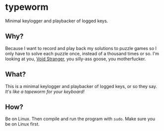 # typeworm
Minimal keylogger and playbacker of logged keys.
## Why?
Because I want to record and play back my solutions to puzzle games so I only have to solve each puzzle once, instead of a thousand times or so. I'm looking at you, [Void Stranger](https://www.youtube.com/watch?v=8Jo5v0yo1Mg), you silly-ass goose, you motherfucker.
## What?
This is a minimal keylogger and playbacker of logged keys, or so they say. _It's like a tapeworm for your keyboard!_
## How?
Be on Linux. Then compile and run the program with `sudo`. Make sure you be on Linux first.
